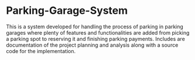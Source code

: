 # Parking-Garage-System
This is a system developed for handling the process of parking in parking garages where plenty of features and functionalities are added from picking a parking spot to reserving it and finishing parking payments. Includes are documentation of the project planning and analysis along with a source code for the implementation.
